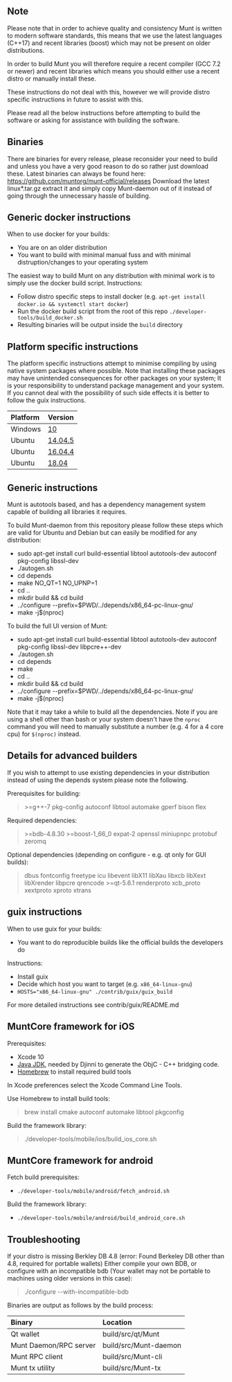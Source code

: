 Note
-----

Please note that in order to achieve quality and consistency Munt is written to modern software standards, this means that we use the latest languages (C++17) and recent libraries (boost) which may not be present on older distributions.

In order to build Munt you will therefore require a recent compiler (GCC 7.2 or newer) and recent libraries which means you should either use a recent distro or manually install these.

These instructions do not deal with this, however we will provide distro specific instructions in future to assist with this.

Please read all the below instructions before attempting to build the software or asking for assistance with building the software.

Binaries
-----
There are binaries for every release, please reconsider your need to build and unless you have a very good reason to do so rather just download these.
Latest binaries can always be found here: https://github.com/muntorg/munt-official/releases
Download the latest linux*.tar.gz extract it and simply copy Munt-daemon out of it instead of going through the unnecessary hassle of building.

Generic docker instructions
-----

When to use docker for your builds:
* You are on an older distribution
* You want to build with minimal manual fuss and with minimal distruption/changes to your operating system

The easiest way to build Munt on any distribution with minimal work is to simply use the docker build script.
Instructions:
* Follow distro specific steps to install docker (e.g. `apt-get install docker.io && systemctl start docker`)
* Run the docker build script from the root of this repo `./developer-tools/build_docker.sh`
* Resulting binaries will be output inside the `build` directory


Platform specific instructions
-----

The platform specific instructions attempt to minimise compiling by using native system packages where possible. Note that installing these packages may have unintended consequences for other packages on your system; It is your responsibility to  understand package management and your system. If you cannot deal with the possibility of such side effects it is better to follow the guix instructions.

|Platform|Version|
|:-----------|:---------|
|Windows|[10](building_windows.md)|
|Ubuntu|[14.04.5](https://gist.github.com/mjmacleod/31ad31386fcb421a7ba04948e83ace76#file-ubuntu_14-04-5-txt)|
|Ubuntu|[16.04.4](https://gist.github.com/mjmacleod/a3562af661661ce6206e5950e406ff9d#file-ubuntu_16-04-4-txt)|
|Ubuntu|[18.04](https://gist.github.com/mjmacleod/c5be3d05d213317b7ae4cbc50324d5ee#file-ubuntu_18-04-txt)|


Generic instructions
-----


Munt is autotools based, and has a dependency management system capable of building all libraries it requires.

To build Munt-daemon from this repository please follow these steps which are valid for Ubuntu and Debian but can easily be modified for any distribution:
* sudo apt-get install curl build-essential libtool autotools-dev autoconf pkg-config libssl-dev
* ./autogen.sh
* cd depends
* make NO_QT=1 NO_UPNP=1
* cd ..
* mkdir build && cd build
* ../configure --prefix=$PWD/../depends/x86_64-pc-linux-gnu/
* make -j$(nproc)

To build the full UI version of Munt:
* sudo apt-get install curl build-essential libtool autotools-dev autoconf pkg-config libssl-dev libpcre++-dev
* ./autogen.sh  
* cd depends  
* make
* cd ..
* mkdir build && cd build
* ../configure --prefix=$PWD/../depends/x86_64-pc-linux-gnu/
* make -j$(nproc)

Note that it may take a while to build all the dependencies.
Note if you are using a shell other than bash or your system doesn't have the `nproc` command you will need to manually substitute a number (e.g. 4 for a 4 core cpu) for `$(nproc)` instead.



Details for advanced builders
-----

If you wish to attempt to use existing dependencies in your distribution instead of using the depends system please note the following.

Prerequisites for building:
> &gt;=g++-7 pkg-config autoconf libtool automake gperf bison flex

Required dependencies:
> &gt;=bdb-4.8.30 &gt;=boost-1_66_0 expat-2 openssl miniupnpc protobuf zeromq

Optional dependencies (depending on configure - e.g. qt only for GUI builds):
> dbus fontconfig freetype icu libevent libX11 libXau libxcb libXext libXrender libpcre qrencode &gt;=qt-5.6.1 renderproto xcb_proto xextproto xproto xtrans



guix instructions
-----

When to use guix for your builds:
* You want to do reproducible builds like the official builds the developers do

Instructions:
* Install guix
* Decide which host you want to target (e.g. `x86_64-linux-gnu`)
* `HOSTS="x86_64-linux-gnu" ./contrib/guix/guix_build`

For more detailed instructions see contrib/guix/README.md


MuntCore framework for iOS
-----

Prerequisites:

* Xcode 10
* [Java JDK](https://www.oracle.com/technetwork/java/javase/downloads/index.html), needed by Djinni to generate the ObjC - C++ bridging code.
* [Homebrew](https://brew.sh) to install required build tools

In Xcode preferences select the Xcode Command Line Tools.

Use Homebrew to install build tools:

> brew install cmake autoconf automake libtool pkgconfig

Build the framework library:

> ./developer-tools/mobile/ios/build_ios_core.sh


MuntCore framework for android
-----

Fetch build prerequisites:
* `./developer-tools/mobile/android/fetch_android.sh`

Build the framework library:
* `./developer-tools/mobile/android/build_android_core.sh`




Troubleshooting
-----

If your distro is missing Berkley DB 4.8 (error: Found Berkeley DB other than 4.8, required for portable wallets)
Either compile your own BDB, or configure with an incompatible bdb (Your wallet may not be portable to machines using older versions in this case):
> ./configure --with-incompatible-bdb <otherconfigureflagshere>

Binaries are output as follows by the build process:

|Binary|Location|
|:-----------|:---------|
|Qt wallet|build/src/qt/Munt|
|Munt Daemon/RPC server|build/src/Munt-daemon|
|Munt RPC client|build/src/Munt-cli|
|Munt tx utility|build/src/Munt-tx|
